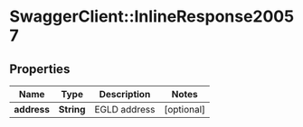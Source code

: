 # SwaggerClient::InlineResponse20057

## Properties
Name | Type | Description | Notes
------------ | ------------- | ------------- | -------------
**address** | **String** | EGLD address | [optional] 

